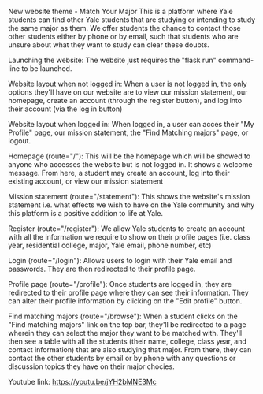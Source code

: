 New website theme - Match Your Major
This is a platform where Yale students can find other Yale students that are studying or intending to study the same major as them. We offer students the chance to contact those other students either by phone or by email, such that students who are unsure about what they want to study can clear these doubts.

Launching the website:
The website just requires the "flask run" command-line to be launched.

Website layout when not logged in:
When a user is not logged in, the only options they'll have on our website are to view our mission statement, our homepage, create an account (through the register button), and log into their account (via the log in button)

Website layout when logged in:
When logged in, a user can acces their "My Profile" page, our mission statement, the "Find Matching majors" page, or logout.

Homepage (route="/"):
This will be the homepage which will be showed to anyone who accesses the website but is not logged in. It shows a welcome message. From here, a student may create an account, log into their existing account, or view our mission statement

Mission statement (route="/statement"):
This shows the website's mission statement i.e. what effects we wish to have on the Yale community and why this platform is a positive addition to life at Yale.

Register (route="/register"):
We allow Yale students to create an account with all the information we require to show on their profile pages (i.e. class year, residential college, major, Yale email, phone number, etc)

Login (route="/login"):
Allows users to login with their Yale email and passwords. They are then redirected to their profile page.

Profile page (route="/profile"):
Once students are logged in, they are redirected to their profile page where they can see their information. They can alter their profile information by clicking on the "Edit profile" button.

Find matching majors (route="/browse"):
When a student clicks on the "Find matching majors" link on the top bar, they'll be redirected to a page wherein they can select the major they want to be matched with. They'll then see a table with all the students (their name, college, class year, and contact information) that are also studying that major. From there, they can contact the other students by email or by phone with any questions or discussion topics they have on their major chocies.

Youtube link: https://youtu.be/jYH2bMNE3Mc